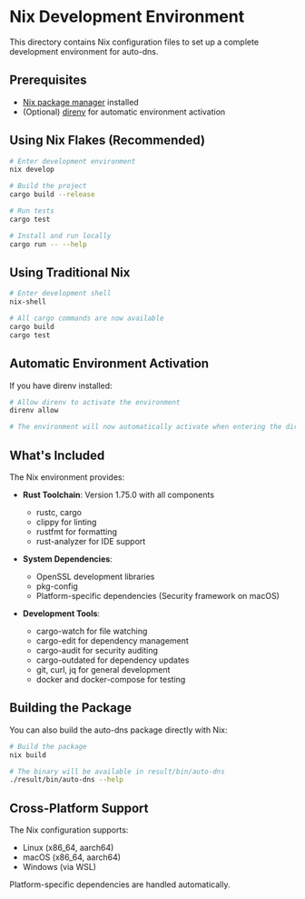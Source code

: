 # Nix Development Environment

This directory contains Nix configuration files to set up a complete development environment for auto-dns.

## Prerequisites

- [Nix package manager](https://nixos.org/download.html) installed
- (Optional) [direnv](https://direnv.net/) for automatic environment activation

## Using Nix Flakes (Recommended)

```bash
# Enter development environment
nix develop

# Build the project
cargo build --release

# Run tests
cargo test

# Install and run locally
cargo run -- --help
```

## Using Traditional Nix

```bash
# Enter development shell
nix-shell

# All cargo commands are now available
cargo build
cargo test
```

## Automatic Environment Activation

If you have direnv installed:

```bash
# Allow direnv to activate the environment
direnv allow

# The environment will now automatically activate when entering the directory
```

## What's Included

The Nix environment provides:

- **Rust Toolchain**: Version 1.75.0 with all components
  - rustc, cargo
  - clippy for linting
  - rustfmt for formatting
  - rust-analyzer for IDE support
  
- **System Dependencies**:
  - OpenSSL development libraries
  - pkg-config
  - Platform-specific dependencies (Security framework on macOS)

- **Development Tools**:
  - cargo-watch for file watching
  - cargo-edit for dependency management
  - cargo-audit for security auditing
  - cargo-outdated for dependency updates
  - git, curl, jq for general development
  - docker and docker-compose for testing

## Building the Package

You can also build the auto-dns package directly with Nix:

```bash
# Build the package
nix build

# The binary will be available in result/bin/auto-dns
./result/bin/auto-dns --help
```

## Cross-Platform Support

The Nix configuration supports:
- Linux (x86_64, aarch64)
- macOS (x86_64, aarch64)
- Windows (via WSL)

Platform-specific dependencies are handled automatically.
